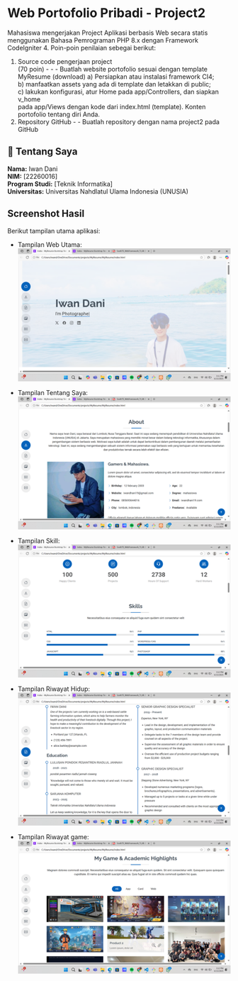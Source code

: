 # Web Portofolio Pribadi - Project2

Mahasiswa mengerjakan Project Aplikasi berbasis Web secara statis menggunakan Bahasa 
Pemrograman PHP 8.x dengan Framework CodeIgniter 4. Poin-poin penilaian sebegai berikut: 
1. Source code pengerjaan project       
(70 poin) - - - 
Buatlah website portofolio sesuai dengan template MyResume (download) 
a) Persiapkan atau instalasi framework CI4;  
b) manfaatkan assets yang ada di template dan letakkan di public;  
c) lakukan konfigurasi, atur Home pada app/Controllers, dan siapkan v_home  
pada app/Views dengan kode dari index.html (template). 
Konten portofolio tentang diri Anda. 
2. Repository GitHub         - - 
Buatlah repository dengan nama project2 pada GitHub

## 🧑 Tentang Saya

**Nama:** Iwan Dani  
**NIM:** [22260016]  
**Program Studi:** [Teknik Informatika]  
**Universitas:** Universitas Nahdlatul Ulama Indonesia (UNUSIA)

## Screenshot Hasil

Berikut tampilan utama aplikasi:

- Tampilan Web Utama:  
  ![Tampilan Web Utama](public/assets/screenshots/ss1.png)

- Tampilan Tentang Saya:  
  ![Tampilan Tentang Saya](public/assets/screenshots/ss2.png)

- Tampilan Skill:  
  ![Tampilan Skill](public/assets/screenshots/ss3.png)

- Tampilan Riwayat Hidup:  
  ![Tampilan Riwayat Hidup](public/assets/screenshots/ss4.png)

- Tampilan Riwayat game:  
  ![Tampilan Riwayat Pendidikan](public/assets/screenshots/ss5.png)
